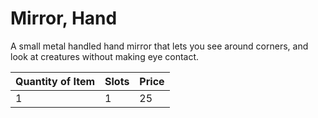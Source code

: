 # Mirror, Hand

A small metal handled hand mirror that lets you see around corners, and look at creatures without making eye contact.

| Quantity of Item |  Slots | Price |
| ---------------- | ------ | ----- |
| 1                | 1      | 25    |
